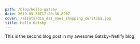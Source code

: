 ```yaml
---
path: /blog/hello-gatsby
date: 2019-05-30T17:20:36.890Z
cover: /assets/dia_das_maes_shopping_curitiba.jpg
title: Hello Gatsby
---
```

This is the second blog post in my awesome Gatsby+Netlify blog.
